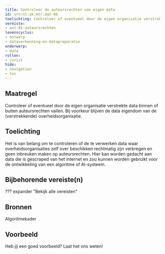 ```yaml
---
title: Controleer de auteursrechten van eigen data
id: urn:nl:ak:mtr:dat-06
toelichting: Controleer of eventueel door de eigen organisatie verstrekte data binnen of buiten auteursrechten vallen. Bij voorkeur blijven de data eigendom van de (verstrekkende) overheidsorganisatie. 
vereiste:
- aut-01-auteursrechten
levenscyclus:
- ontwerp
- dataverkenning-en-datapreparatie
onderwerp:
- data
rollen:
- jurist
hide:
- navigation
- toc
---
```


<!-- tags -->
## Maatregel

Controleer of eventueel door de eigen organisatie verstrekte data binnen of buiten auteursrechten vallen.
Bij voorkeur blijven de data eigendom van de (verstrekkende) overheidsorganisatie.

## Toelichting
Het is van belang om te controleren of de te verwerken data waar overheidsorganisaties zelf over beschikken rechtmatig zijn verkregen en geen inbreuken maken op auteursrechten.
Hier kan worden gedacht aan data die is gescraped van het internet en zou kunnen worden gebruikt voor de ontwikkeling van een algoritme of AI-systeem.

## Bijbehorende vereiste(n)
??? expander "Bekijk alle vereisten"
    <!-- list_vereisten_on_maatregelen_page -->

## Bronnen

Algoritmekader

## Voorbeeld

Heb jij een goed voorbeeld? Laat het ons weten!

